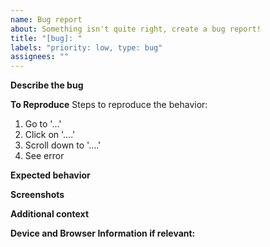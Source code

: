 ```yaml
---
name: Bug report
about: Something isn't quite right, create a bug report!
title: "[bug]: "
labels: "priority: low, type: bug"
assignees: ""
---
```


**Describe the bug**

<!-- A clear and concise description of what the bug is. -->

**To Reproduce**
Steps to reproduce the behavior:

1. Go to '...'
2. Click on '....'
3. Scroll down to '....'
4. See error

**Expected behavior**

<!-- A clear and concise description of what you expected to happen. -->

**Screenshots**

<!-- If applicable, add screenshots to help explain your problem. -->

**Additional context**

<!-- Add any other context about the problem here. -->

**Device and Browser Information if relevant:**

 <!-- - OS: [e.g. iOS]
 - Browser [e.g. chrome, safari]
 - Version [e.g. 22] -->
